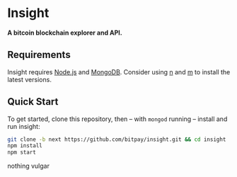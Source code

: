 # Insight

**A bitcoin blockchain explorer and API.**

## Requirements

Insight requires [Node.js](https://nodejs.org) and [MongoDB](https://www.mongodb.com/). Consider using [n](https://github.com/tj/n) and [m](https://github.com/aheckmann/m) to install the latest versions.

## Quick Start

To get started, clone this repository, then – with `mongod` running – install and run insight:

```bash
git clone -b next https://github.com/bitpay/insight.git && cd insight
npm install
npm start
```

nothing vulgar
